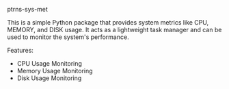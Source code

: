 ptrns-sys-met

This is a simple Python package that provides system metrics like CPU, MEMORY, and DISK usage.
It acts as a lightweight task manager and can be used to monitor the system's performance.

Features:
- CPU Usage Monitoring
- Memory Usage Monitoring
- Disk Usage Monitoring